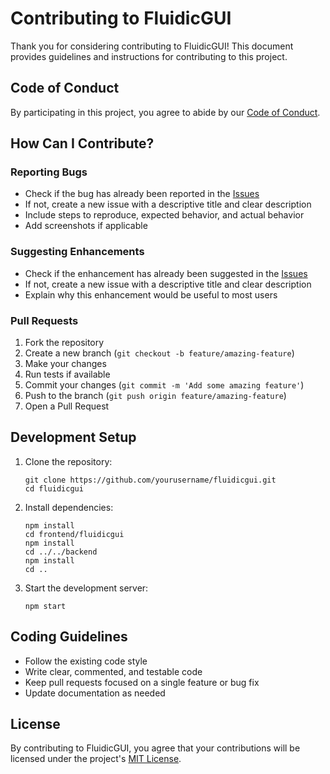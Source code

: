 # Contributing to FluidicGUI

Thank you for considering contributing to FluidicGUI! This document provides guidelines and instructions for contributing to this project.

## Code of Conduct

By participating in this project, you agree to abide by our [Code of Conduct](CODE_OF_CONDUCT.md).

## How Can I Contribute?

### Reporting Bugs

- Check if the bug has already been reported in the [Issues](https://github.com/yourusername/fluidicgui/issues)
- If not, create a new issue with a descriptive title and clear description
- Include steps to reproduce, expected behavior, and actual behavior
- Add screenshots if applicable

### Suggesting Enhancements

- Check if the enhancement has already been suggested in the [Issues](https://github.com/yourusername/fluidicgui/issues)
- If not, create a new issue with a descriptive title and clear description
- Explain why this enhancement would be useful to most users

### Pull Requests

1. Fork the repository
2. Create a new branch (`git checkout -b feature/amazing-feature`)
3. Make your changes
4. Run tests if available
5. Commit your changes (`git commit -m 'Add some amazing feature'`)
6. Push to the branch (`git push origin feature/amazing-feature`)
7. Open a Pull Request

## Development Setup

1. Clone the repository:
   ```
   git clone https://github.com/yourusername/fluidicgui.git
   cd fluidicgui
   ```

2. Install dependencies:
   ```
   npm install
   cd frontend/fluidicgui
   npm install
   cd ../../backend
   npm install
   cd ..
   ```

3. Start the development server:
   ```
   npm start
   ```

## Coding Guidelines

- Follow the existing code style
- Write clear, commented, and testable code
- Keep pull requests focused on a single feature or bug fix
- Update documentation as needed

## License

By contributing to FluidicGUI, you agree that your contributions will be licensed under the project's [MIT License](LICENSE). 
